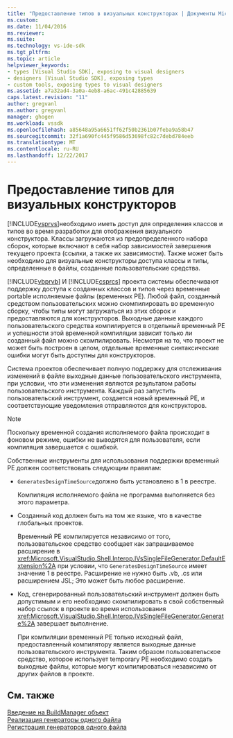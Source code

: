 ```yaml
---
title: "Предоставление типов в визуальных конструкторах | Документы Microsoft"
ms.custom: 
ms.date: 11/04/2016
ms.reviewer: 
ms.suite: 
ms.technology: vs-ide-sdk
ms.tgt_pltfrm: 
ms.topic: article
helpviewer_keywords:
- types [Visual Studio SDK], exposing to visual designers
- designers [Visual Studio SDK], exposing types
- custom tools, exposing types to visual designers
ms.assetid: a7a32ad4-3a0a-4eb8-a6ac-491c42885639
caps.latest.revision: "11"
author: gregvanl
ms.author: gregvanl
manager: ghogen
ms.workload: vssdk
ms.openlocfilehash: a85648a95a6651ff62f50b2361b07feba9a58b47
ms.sourcegitcommit: 32f1a690fc445f9586d53698fc82c7debd784eeb
ms.translationtype: MT
ms.contentlocale: ru-RU
ms.lasthandoff: 12/22/2017
---
```

# <a name="exposing-types-to-visual-designers"></a>Предоставление типов для визуальных конструкторов
[!INCLUDE[vsprvs](../../code-quality/includes/vsprvs_md.md)]необходимо иметь доступ для определения классов и типов во время разработки для отображения визуального конструктора. Классы загружаются из предопределенного набора сборок, которые включают в себя набор зависимостей завершения текущего проекта (ссылки, а также их зависимости). Также может быть необходимо для визуальные конструкторы доступа классы и типы, определенные в файлы, созданные пользовательские средства.  
  
 [!INCLUDE[vbprvb](../../code-quality/includes/vbprvb_md.md)] И [!INCLUDE[csprcs](../../data-tools/includes/csprcs_md.md)] проекта системы обеспечивают поддержку доступа к созданных классов и типов через временные portable исполняемые файлы (временных PE). Любой файл, созданный средством пользовательских можно скомпилировать во временную сборку, чтобы типы могут загружаться из этих сборок и предоставляются для конструкторов. Выходные данные каждого пользовательского средства компилируется в отдельный временный PE и успешности этой временной компиляции зависит только ли созданный файл можно скомпилировать. Несмотря на то, что проект не может быть построен в целом, отдельные временные синтаксические ошибки могут быть доступны для конструкторов.  
  
 Система проектов обеспечивает полную поддержку для отслеживания изменений в файле выходные данные пользовательского инструмента, при условии, что эти изменения являются результатом работы пользовательского инструмента. Каждый раз запустить пользовательский инструмент, создается новый временный PE, и соответствующие уведомления отправляются для конструкторов.  
  
> [!NOTE]
>  Поскольку временной создания исполняемого файла происходит в фоновом режиме, ошибки не выводятся для пользователя, если компиляция завершается с ошибкой.  
  
 Собственные инструменты для использования поддержки временный PE должен соответствовать следующим правилам:  
  
-   `GeneratesDesignTimeSource`должно быть установлено в 1 в реестре.  
  
     Компиляция исполняемого файла не программа выполняется без этого параметра.  
  
-   Созданный код должен быть на том же языке, что в качестве глобальных проектов.  
  
     Временный PE компилируется независимо от того, пользовательское средство сообщает как запрашиваемое расширение в <xref:Microsoft.VisualStudio.Shell.Interop.IVsSingleFileGenerator.DefaultExtension%2A> при условии, что `GeneratesDesignTimeSource` имеет значение 1 в реестре. Расширение не нужно быть .vb, .cs или расширением JSL; Это может быть любое расширение.  
  
-   Код, сгенерированный пользовательский инструмент должен быть допустимым и его необходимо скомпилировать в свой собственный набор ссылок в проекте во время использования <xref:Microsoft.VisualStudio.Shell.Interop.IVsSingleFileGenerator.Generate%2A> завершает выполнение.  
  
     При компиляции временный PE только исходный файл, предоставленный компилятору является выходные данные пользовательского инструмента. Таким образом пользовательское средство, которое использует temporary PE необходимо создать выходные файлы, которые могут компилироваться независимо от других файлов в проекте.  
  
## <a name="see-also"></a>См. также  
 [Введение на BuildManager объект](http://msdn.microsoft.com/en-us/50080ec2-c1c9-412c-98ef-18d7f895e7fa)   
 [Реализация генераторы одного файла](../../extensibility/internals/implementing-single-file-generators.md)   
 [Регистрация генераторов одного файла](../../extensibility/internals/registering-single-file-generators.md)